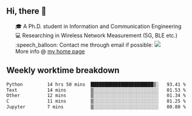 <h2 > Hi, there 👋 </h3>

<div >
 <ul>
 🎓 A Ph.D. student in Information and Communication Engineering <br>
 💻 Researching in Wireless Network Measurement (5G, BLE etc.)<br>
 :speech_balloon: Contact me through email if possible: <a href="mailto:ethanjia@sjtu.edu.cn"><img src="https://img.shields.io/badge/-ethanjia@sjtu.edu.cn-c14438?style=plastic&logo=Gmail&logoColor=white&link=mailto:mailto:ethanjia@sjtu.edu.cn"></a> <br>
  More info @ <a href="https://haifengjia.github.io">my home page</a>
 </ul>
</div>

<h2 >
Weekly worktime breakdown
</h1>


<!--START_SECTION:waka-->

```txt
Python         14 hrs 50 mins  ███████████████████████▒░   93.41 %
Text           14 mins         ▒░░░░░░░░░░░░░░░░░░░░░░░░   01.53 %
Other          12 mins         ▒░░░░░░░░░░░░░░░░░░░░░░░░   01.34 %
C              11 mins         ▒░░░░░░░░░░░░░░░░░░░░░░░░   01.25 %
Jupyter        7 mins          ▒░░░░░░░░░░░░░░░░░░░░░░░░   00.80 %
```

<!--END_SECTION:waka-->


